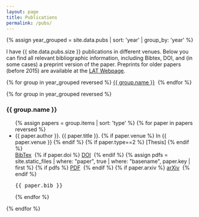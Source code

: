```yaml
---
layout: page
title: Publications
permalink: /pubs/
---
```


{% assign year_grouped = site.data.pubs | sort: 'year' | group_by: 'year' %}

I have {{ site.data.pubs.size }} publications in different venues. Below you can find
all relevant bibliographic information, including Bibtex, DOI, and (in some cases) a
preprint version of the paper. Preprints for older papers (before 2015) are available
at the [LAT Webpage](https://tu-dresden.de/ing/informatik/thi/lat/forschung/veroeffentlichungen).

<p>
{% for group in year_grouped reversed %}
  <a href="#{{ group.name }}">{{ group.name }}</a>&nbsp;
{% endfor %}
</p>
<div id='bib'>
{% for group in year_grouped reversed %}
  <h3 id="{{ group.name }}">{{ group.name }}</h3>
  <ul>
{% assign papers = group.items | sort: 'type' %}
{% for paper in papers reversed %}
  <li id="{{ paper.key }}">
    {{ paper.author }}. <span class="pub-title">{{ paper.title }}</span>. {% if paper.venue %} In {{ paper.venue }} {% endif %} {% if paper.type==2 %} [Thesis] {% endif %} <br />
    <a href="#a{{ paper.key }}">BibTex</a>&nbsp;
    {% if paper.doi %}
    <a href="http://dx.doi.org/{{ paper.doi }}">DOI</a>&nbsp;
    {% endif %}
    {% assign pdfs = site.static_files | where: "paper", true | where: "basename", paper.key | first %}
    {% if pdfs %}
    <a href="{{ paper.key | prepend: "papers/" | relative_url }}.pdf">PDF</a>&nbsp;
    {% endif %}
    {% if paper.arxiv %}
    <a href="{{ paper.arxiv }}">arXiv</a>&nbsp;
    {% endif %}
    <pre id='a{{ paper.key }}' class='bib'>{{ paper.bib }}</pre>
  </li>
{% endfor %}
  </ul>
{% endfor %}
</div>


